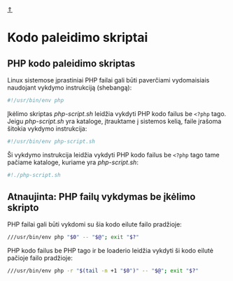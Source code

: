 [&uArr;](../readme.md)

# Kodo paleidimo skriptai

## PHP kodo paleidimo skriptas

Linux sistemose įprastiniai PHP failai gali būti paverčiami vydomaisiais naudojant vykdymo instrukciją (shebangą):

```bash
#!/usr/bin/env php
```

Įkėlimo skriptas _php-script.sh_ leidžia vykdyti PHP kodo failus be `<?php` tago. Jeigu _php-script.sh_ yra kataloge, įtrauktame į sistemos kelią, faile įrašoma šitokia vykdymo instrukcija:

```bash
#!/usr/bin/env php-script.sh
```

Ši vykdymo instrukcija leidžia vykdyti PHP kodo failus be `<?php` tago tame pačiame kataloge, kuriame yra _php-script.sh_:

```bash
#!./php-script.sh
```

## Atnaujinta: PHP failų vykdymas be įkėlimo skripto

PHP failai gali būti vykdomi su šia kodo eilute failo pradžioje:

```bash
///usr/bin/env php "$0" -- "$@"; exit "$?"
```

PHP kodo failus be PHP tago ir be loaderio leidžia vykdyti ši kodo eilutė pačioje failo pradžioje:

```bash
///usr/bin/env php -r "$(tail -n +1 "$0")" -- "$@"; exit "$?"
```
